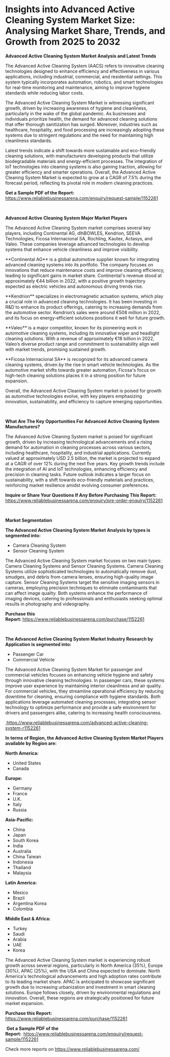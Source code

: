<p><h1>Insights into Advanced Active Cleaning System Market Size: Analysing Market Share, Trends, and Growth from 2025 to 2032</h1></p><p><strong>Advanced Active Cleaning System Market Analysis and Latest Trends</strong></p>
<p><p>The Advanced Active Cleaning System (AACS) refers to innovative cleaning technologies designed to enhance efficiency and effectiveness in various applications, including industrial, commercial, and residential settings. This system typically incorporates automation, robotics, and smart technologies for real-time monitoring and maintenance, aiming to improve hygiene standards while reducing labor costs.</p><p>The Advanced Active Cleaning System Market is witnessing significant growth, driven by increasing awareness of hygiene and cleanliness, particularly in the wake of the global pandemic. As businesses and individuals prioritize health, the demand for advanced cleaning solutions that offer thorough sanitization has surged. Moreover, industries such as healthcare, hospitality, and food processing are increasingly adopting these systems due to stringent regulations and the need for maintaining high cleanliness standards.</p><p>Latest trends indicate a shift towards more sustainable and eco-friendly cleaning solutions, with manufacturers developing products that utilize biodegradable materials and energy-efficient processes. The integration of IoT technologies into cleaning systems is also gaining traction, allowing for greater efficiency and smarter operations. Overall, the Advanced Active Cleaning System Market is expected to grow at a CAGR of 7.5% during the forecast period, reflecting its pivotal role in modern cleaning practices.</p></p>
<p><strong>Get a Sample PDF of the Report:&nbsp;</strong> <a href="https://www.reliablebusinessarena.com/enquiry/request-sample/1152261?utm_campaign=3015&utm_medium=2&utm_source=Github&utm_content=ia&utm_term=31032025&utm_id=advanced-active-cleaning-system">https://www.reliablebusinessarena.com/enquiry/request-sample/1152261</a></p>
<p>&nbsp;</p>
<p><strong>Advanced Active Cleaning System Major Market Players</strong></p>
<p><p>The Advanced Active Cleaning System market comprises several key players, including Continental AG, dlhBOWLES, Kendrion, SEEVA Technologies, Ficosa Internacional SA, Rochling, Kautex, Actasys, and Valeo. These companies leverage advanced technologies to develop systems that enhance vehicle cleanliness and improve visibility.</p><p>**Continental AG** is a global automotive supplier known for integrating advanced cleaning systems into its portfolio. The company focuses on innovations that reduce maintenance costs and improve cleaning efficiency, leading to significant gains in market share. Continental's revenue stood at approximately €44 billion in 2022, with a positive growth trajectory expected as electric vehicles and autonomous driving trends rise.</p><p>**Kendrion** specializes in electromagnetic actuation systems, which play a crucial role in advanced cleaning technologies. It has been investing in R&D to enhance its product offerings, catering to increasing demands from the automotive sector. Kendrion’s sales were around €508 million in 2022, and its focus on energy-efficient solutions positions it well for future growth.</p><p>**Valeo** is a major competitor, known for its pioneering work in automotive cleaning systems, including its innovative wiper and headlight cleaning solutions. With a revenue of approximately €18 billion in 2022, Valeo’s diverse product range and commitment to sustainability align well with market trends, promising sustained growth.</p><p>**Ficosa Internacional SA** is recognized for its advanced camera cleaning systems, driven by the rise in smart vehicle technologies. As the automotive market shifts towards greater automation, Ficosa's focus on high-tech cleaning solutions places it in a strong position for future expansion.</p><p>Overall, the Advanced Active Cleaning System market is poised for growth as automotive technologies evolve, with key players emphasizing innovation, sustainability, and efficiency to capture emerging opportunities.</p></p>
<p>&nbsp;</p>
<p><strong>What Are The Key Opportunities For Advanced Active Cleaning System Manufacturers?</strong></p>
<p><p>The Advanced Active Cleaning System market is poised for significant growth, driven by increasing technological advancements and a rising demand for automation in cleaning processes across various sectors, including healthcare, hospitality, and industrial applications. Currently valued at approximately USD 2.5 billion, the market is projected to expand at a CAGR of over 12% during the next five years. Key growth trends include the integration of AI and IoT technologies, enhancing efficiency and precision in cleaning tasks. Future outlook indicates a larger focus on sustainability, with a shift towards eco-friendly materials and practices, reinforcing market resilience amidst evolving consumer preferences.</p></p>
<p><strong>Inquire or Share Your Questions If Any Before Purchasing This Report:</strong> <a href="https://www.reliablebusinessarena.com/enquiry/pre-order-enquiry/1152261?utm_campaign=3015&utm_medium=2&utm_source=Github&utm_content=ia&utm_term=31032025&utm_id=advanced-active-cleaning-system">https://www.reliablebusinessarena.com/enquiry/pre-order-enquiry/1152261</a></p>
<p>&nbsp;</p>
<p><strong>Market Segmentation</strong></p>
<p><strong>The Advanced Active Cleaning System Market Analysis by types is segmented into:</strong></p>
<p><ul><li>Camera Cleaning System</li><li>Sensor Cleaning System</li></ul></p>
<p><p>The Advanced Active Cleaning System market focuses on two main types: Camera Cleaning Systems and Sensor Cleaning Systems. Camera Cleaning Systems utilize sophisticated technologies to automatically remove dust, smudges, and debris from camera lenses, ensuring high-quality image capture. Sensor Cleaning Systems target the sensitive imaging sensors in cameras, employing precision techniques to eliminate contaminants that can affect image quality. Both systems enhance the performance of imaging devices, catering to professionals and enthusiasts seeking optimal results in photography and videography.</p></p>
<p><strong>Purchase this Report:&nbsp;</strong><a href="https://www.reliablebusinessarena.com/purchase/1152261?utm_campaign=3015&utm_medium=2&utm_source=Github&utm_content=ia&utm_term=31032025&utm_id=advanced-active-cleaning-system">https://www.reliablebusinessarena.com/purchase/1152261</a></p>
<p>&nbsp;</p>
<p><strong>The Advanced Active Cleaning System Market Industry Research by Application is segmented into:</strong></p>
<p><ul><li>Passenger Car</li><li>Commercial Vehicle</li></ul></p>
<p><p>The Advanced Active Cleaning System Market for passenger and commercial vehicles focuses on enhancing vehicle hygiene and safety through innovative cleaning technologies. In passenger cars, these systems improve user experience by maintaining interior cleanliness and air quality. For commercial vehicles, they streamline operational efficiency by reducing downtime for cleaning, ensuring compliance with hygiene standards. Both applications leverage automated cleaning processes, integrating sensor technology to optimize performance and provide a safe environment for drivers and passengers alike, catering to increasing health consciousness.</p></p>
<p><a href="https://www.reliablebusinessarena.com/advanced-active-cleaning-system-r1152261?utm_campaign=3015&utm_medium=2&utm_source=Github&utm_content=ia&utm_term=31032025&utm_id=advanced-active-cleaning-system">&nbsp;https://www.reliablebusinessarena.com/advanced-active-cleaning-system-r1152261</a></p>
<p><strong>In terms of Region, the Advanced Active Cleaning System Market Players available by Region are:</strong></p>
<p>
    <p> <strong> North America: </strong>
        <ul>
            <li>United States</li>
            <li>Canada</li>
        </ul>
        </p> 
    <p> <strong> Europe: </strong>
        <ul>
            <li>Germany</li>
            <li>France</li>
            <li>U.K.</li>
            <li>Italy</li>
            <li>Russia</li>
        </ul>
        </p> 
    <p> <strong> Asia-Pacific: </strong>
        <ul>
            <li>China</li>
            <li>Japan</li>
            <li>South Korea</li>
            <li>India</li>
            <li>Australia</li>
            <li>China Taiwan</li>
            <li>Indonesia</li>
            <li>Thailand</li>
            <li>Malaysia</li>
        </ul>
        </p> 
    <p> <strong> Latin America: </strong>
        <ul>
            <li>Mexico</li>
            <li>Brazil</li>
            <li>Argentina Korea</li>
            <li>Colombia</li>
        </ul>
        </p> 
    <p> <strong> Middle East & Africa: </strong>
        <ul>
            <li>Turkey</li>
            <li>Saudi</li>
            <li>Arabia</li>
            <li>UAE</li>
            <li>Korea</li>
        </ul>
    </p>
    </p>
<p><p>The Advanced Active Cleaning System market is experiencing robust growth across several regions, particularly in North America (35%), Europe (30%), APAC (25%), with the USA and China expected to dominate. North America's technological advancements and high adoption rates contribute to its leading market share. APAC is anticipated to showcase significant growth due to increasing urbanization and investment in smart cleaning solutions. Europe follows closely, driven by environmental regulations and innovation. Overall, these regions are strategically positioned for future market expansion.</p></p>
<p><strong>Purchase this Report: </strong><a href="https://www.reliablebusinessarena.com/purchase/1152261?utm_campaign=3015&utm_medium=2&utm_source=Github&utm_content=ia&utm_term=31032025&utm_id=advanced-active-cleaning-system">https://www.reliablebusinessarena.com/purchase/1152261</a></p>
<p>&nbsp;<strong>Get a Sample PDF of the Report:&nbsp;&nbsp;</strong><a href="https://www.reliablebusinessarena.com/enquiry/request-sample/1152261?utm_campaign=3015&utm_medium=2&utm_source=Github&utm_content=ia&utm_term=31032025&utm_id=advanced-active-cleaning-system">https://www.reliablebusinessarena.com/enquiry/request-sample/1152261</a></p>
<p><strong></strong></p>
<p>Check more reports on <a href="https://www.reliablebusinessarena.com/?utm_campaign=3015&utm_medium=2&utm_source=Github&utm_content=ia&utm_term=31032025&utm_id=advanced-active-cleaning-system">https://www.reliablebusinessarena.com/</a></p>